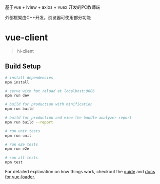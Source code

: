 基于vue + iview + axios + vuex 开发的PC教师端

外部框架由C++开发，浏览器可使用部分功能

# vue-client

> hi-client

## Build Setup

``` bash
# install dependencies
npm install

# serve with hot reload at localhost:8086
npm run dev

# build for production with minification
npm run build

# build for production and view the bundle analyzer report
npm run build --report

# run unit tests
npm run unit

# run e2e tests
npm run e2e

# run all tests
npm test
```

For detailed explanation on how things work, checkout the [guide](http://vuejs-templates.github.io/webpack/) and [docs for vue-loader](http://vuejs.github.io/vue-loader).
